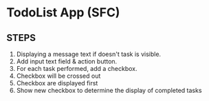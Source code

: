 # TodoList App (SFC)

## STEPS ##

1. Displaying a message text if doesn't task is visible.
2. Add input text field & action button.
3. For each task performed, add a checkbox.
4. Checkbox will be crossed out
5. Checkbox are displayed first
6. Show new checkbox to determine the display of completed tasks 